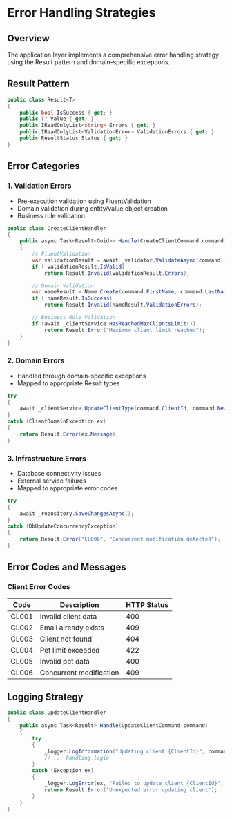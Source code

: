 # Error Handling Strategies

## Overview
The application layer implements a comprehensive error handling strategy using the Result pattern and domain-specific exceptions.

## Result Pattern
```csharp
public class Result<T>
{
    public bool IsSuccess { get; }
    public T? Value { get; }
    public IReadOnlyList<string> Errors { get; }
    public IReadOnlyList<ValidationError> ValidationErrors { get; }
    public ResultStatus Status { get; }
}
```

## Error Categories

### 1. Validation Errors
- Pre-execution validation using FluentValidation
- Domain validation during entity/value object creation
- Business rule validation

```csharp
public class CreateClientHandler
{
    public async Task<Result<Guid>> Handle(CreateClientCommand command)
    {
        // FluentValidation
        var validationResult = await _validator.ValidateAsync(command);
        if (!validationResult.IsValid)
            return Result.Invalid(validationResult.Errors);

        // Domain Validation
        var nameResult = Name.Create(command.FirstName, command.LastName);
        if (!nameResult.IsSuccess)
            return Result.Invalid(nameResult.ValidationErrors);

        // Business Rule Validation
        if (await _clientService.HasReachedMaxClientsLimit())
            return Result.Error("Maximum client limit reached");
    }
}
```

### 2. Domain Errors
- Handled through domain-specific exceptions
- Mapped to appropriate Result types

```csharp
try
{
    await _clientService.UpdateClientType(command.ClientId, command.NewType);
}
catch (ClientDomainException ex)
{
    return Result.Error(ex.Message);
}
```

### 3. Infrastructure Errors
- Database connectivity issues
- External service failures
- Mapped to appropriate error codes

```csharp
try
{
    await _repository.SaveChangesAsync();
}
catch (DbUpdateConcurrencyException)
{
    return Result.Error("CL006", "Concurrent modification detected");
}
```

## Error Codes and Messages

### Client Error Codes
| Code  | Description               | HTTP Status |
|-------|---------------------------|-------------|
| CL001 | Invalid client data      | 400         |
| CL002 | Email already exists     | 409         |
| CL003 | Client not found         | 404         |
| CL004 | Pet limit exceeded       | 422         |
| CL005 | Invalid pet data         | 400         |
| CL006 | Concurrent modification  | 409         |

## Logging Strategy
```csharp
public class UpdateClientHandler
{
    public async Task<Result> Handle(UpdateClientCommand command)
    {
        try
        {
            _logger.LogInformation("Updating client {ClientId}", command.ClientId);
            // ... handling logic
        }
        catch (Exception ex)
        {
            _logger.LogError(ex, "Failed to update client {ClientId}", command.ClientId);
            return Result.Error("Unexpected error updating client");
        }
    }
}
```